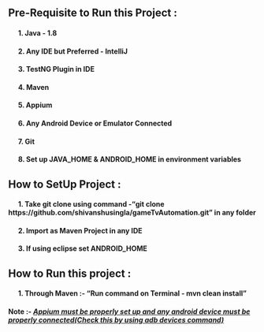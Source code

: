 <h2>Pre-Requisite to Run this Project :</h2>
<h4>&nbsp;&nbsp;&nbsp;&nbsp;&nbsp;&nbsp;1. Java - 1.8 <h4>
<h4>&nbsp;&nbsp;&nbsp;&nbsp;&nbsp;&nbsp;2. Any IDE but Preferred - IntelliJ <h4>
<h4>&nbsp;&nbsp;&nbsp;&nbsp;&nbsp;&nbsp;3. TestNG Plugin in IDE <h4>
<h4>&nbsp;&nbsp;&nbsp;&nbsp;&nbsp;&nbsp;4. Maven <h4>
<h4>&nbsp;&nbsp;&nbsp;&nbsp;&nbsp;&nbsp;5. Appium <h4>
<h4>&nbsp;&nbsp;&nbsp;&nbsp;&nbsp;&nbsp;6. Any Android Device or Emulator Connected <h4>
<h4>&nbsp;&nbsp;&nbsp;&nbsp;&nbsp;&nbsp;7. Git <h4>
<h4>&nbsp;&nbsp;&nbsp;&nbsp;&nbsp;&nbsp;8. Set up JAVA_HOME & ANDROID_HOME in environment variables <h4>
  
<h2>How to SetUp Project :</h2>
<h4>&nbsp;&nbsp;&nbsp;&nbsp;&nbsp;&nbsp;1. Take git clone using command -<q>git clone https://github.com/shivanshusingla/gameTvAutomation.git</q> in any folder</h4>
<h4>&nbsp;&nbsp;&nbsp;&nbsp;&nbsp;&nbsp;2. Import as Maven Project in any IDE <h4>
<h4>&nbsp;&nbsp;&nbsp;&nbsp;&nbsp;&nbsp;3. If using eclipse set ANDROID_HOME <h4>
  
<h2>How to Run this project :</h2>
    <h4>&nbsp;&nbsp;&nbsp;&nbsp;&nbsp;&nbsp;1. Through Maven  :- <q>Run command on Terminal - mvn clean install</q></h4>
    
<h4>Note :- <u><i>Appium must be properly set up and any android device must be properly connected(Check this by using adb devices command)</i></u></h4>
